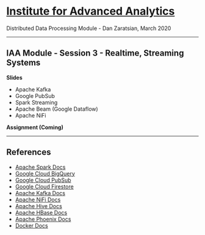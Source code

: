 # [Institute for Advanced Analytics](https://analytics.ncsu.edu/)
Distributed Data Processing Module - Dan Zaratsian, March 2020

-----------------
## IAA Module - Session 3 - Realtime, Streaming Systems
**Slides**
* Apache Kafka
* Google PubSub
* Spark Streaming
* Apache Beam (Google Dataflow)
* Apache NiFi

**Assignment (Coming)**


-----------------

## References
* [Apache Spark Docs](https://spark.apache.org/docs/latest/)
* [Google Cloud BigQuery](https://cloud.google.com/bigquery/what-is-bigquery)
* [Google Cloud PubSub](https://cloud.google.com/pubsub/docs/concepts)
* [Google Cloud Firestore](https://cloud.google.com/firestore/docs)
* [Apache Kafka Docs](https://kafka.apache.org/20/documentation.html)
* [Apache NiFi Docs](https://nifi.apache.org/docs.html)
* [Apache Hive Docs](https://cwiki.apache.org/confluence/display/Hive/GettingStarted)
* [Apache HBase Docs](https://hbase.apache.org/book.html)
* [Apache Phoenix Docs](https://phoenix.apache.org/)
* [Docker Docs](https://docs.docker.com/)
